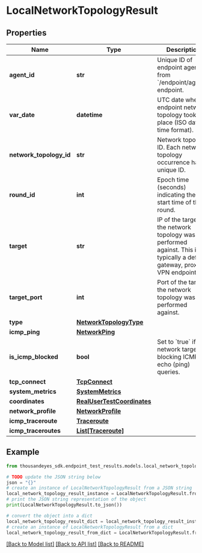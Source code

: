 # LocalNetworkTopologyResult


## Properties

Name | Type | Description | Notes
------------ | ------------- | ------------- | -------------
**agent_id** | **str** | Unique ID of endpoint agent, from &#x60;/endpoint/agents&#x60; endpoint. | [optional] [readonly] 
**var_date** | **datetime** | UTC date when endpoint network topology took place (ISO date-time format). | [optional] [readonly] 
**network_topology_id** | **str** | Network topology ID. Each network topology occurrence has a unique ID. | [optional] [readonly] 
**round_id** | **int** | Epoch time (seconds) indicating the start time of the round. | [optional] [readonly] 
**target** | **str** | IP of the target the network topology was performed against. This is typically a default gateway, proxy or VPN endpoint. | [optional] [readonly] 
**target_port** | **int** | Port of the target the network topology was performed against. | [optional] [readonly] 
**type** | [**NetworkTopologyType**](NetworkTopologyType.md) |  | [optional] 
**icmp_ping** | [**NetworkPing**](NetworkPing.md) |  | [optional] 
**is_icmp_blocked** | **bool** | Set to &#x60;true&#x60; if network target is blocking ICMP echo (ping) queries. | [optional] [readonly] 
**tcp_connect** | [**TcpConnect**](TcpConnect.md) |  | [optional] 
**system_metrics** | [**SystemMetrics**](SystemMetrics.md) |  | [optional] 
**coordinates** | [**RealUserTestCoordinates**](RealUserTestCoordinates.md) |  | [optional] 
**network_profile** | [**NetworkProfile**](NetworkProfile.md) |  | [optional] 
**icmp_traceroute** | [**Traceroute**](Traceroute.md) |  | [optional] 
**icmp_traceroutes** | [**List[Traceroute]**](Traceroute.md) |  | [optional] 

## Example

```python
from thousandeyes_sdk.endpoint_test_results.models.local_network_topology_result import LocalNetworkTopologyResult

# TODO update the JSON string below
json = "{}"
# create an instance of LocalNetworkTopologyResult from a JSON string
local_network_topology_result_instance = LocalNetworkTopologyResult.from_json(json)
# print the JSON string representation of the object
print(LocalNetworkTopologyResult.to_json())

# convert the object into a dict
local_network_topology_result_dict = local_network_topology_result_instance.to_dict()
# create an instance of LocalNetworkTopologyResult from a dict
local_network_topology_result_from_dict = LocalNetworkTopologyResult.from_dict(local_network_topology_result_dict)
```
[[Back to Model list]](../README.md#documentation-for-models) [[Back to API list]](../README.md#documentation-for-api-endpoints) [[Back to README]](../README.md)


